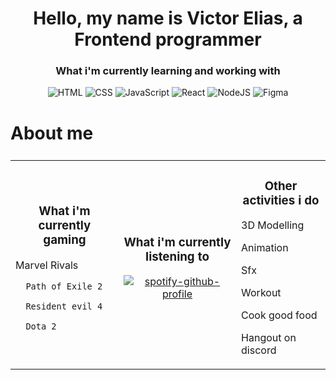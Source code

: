 <h1 align="center">Hello, my name is Victor Elias, a Frontend programmer</h1>
  
<h3 align="center">What i'm currently learning and working with</h3>
<p align="center">
  <img alt="HTML" src="https://img.shields.io/badge/HTML-E34F26?style=for-the-badge&logo=html5&logoColor=white" />
   <img alt="CSS" src="https://img.shields.io/badge/CSS-663399?style=for-the-badge&logo=css&logoColor=white" />
      <img alt="JavaScript" src="https://img.shields.io/badge/JavaScript-F7DF1E?style=for-the-badge&logo=javascript&logoColor=black" />
         <img alt="React" src="https://img.shields.io/badge/React-61DAFB?style=for-the-badge&logo=react&logoColor=black" />
           <img alt="NodeJS" src="https://img.shields.io/badge/Node.JS-5FA04E?style=for-the-badge&logo=nodedotjs&logoColor=white" />
            <img alt="Figma" src="https://img.shields.io/badge/Figma-F24E1E?style=for-the-badge&logo=figma&logoColor=white" />
</p>


  # About me

<table  style="display: flex; justify-content: space-around;">
  <tr>
    <td align="left">
    <h3 align="center">What i'm currently gaming</h3>
    <p>
      Marvel Rivals

      Path of Exile 2

      Resident evil 4

      Dota 2
  </p>

  <td align="middle">
   <h3 align="center">What i'm currently listening to</h3>

   [![spotify-github-profile](https://spotify-github-profile.kittinanx.com/api/view?uid=viceman7&cover_image=true&theme=default&show_offline=true&background_color=121212&interchange=true&bar_color=53b14f&bar_color_cover=false)](https://spotify-github-profile.kittinanx.com/api/view?uid=viceman7&redirect=true)

  <td align="left"> 
    <h3 align="center">Other activities i do</h3>
<p>
  3D Modelling

  Animation

  Sfx
  
  Workout

  Cook good food

  Hangout on discord
</p>
  </tr>
</table>

<!--
**Viceman7/Viceman7** is a ✨ _special_ ✨ repository because its `README.md` (this file) appears on your GitHub profile.

Here are some ideas to get you started:

- 🔭 I’m currently working on ...
- 🌱 I’m currently learning ...
- 👯 I’m looking to collaborate on ...
- 🤔 I’m looking for help with ...
- 💬 Ask me about ...
- 📫 How to reach me: ...
- 😄 Pronouns: ...
- ⚡ Fun fact: ...
-->
